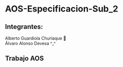 # AOS-Especificacion-Sub_2

## Integrantes:
<p>
  Alberto Guardiola Churiaque 🧩<br>Álvaro Alonso Devesa ^_^
</p>

## Trabajo AOS
